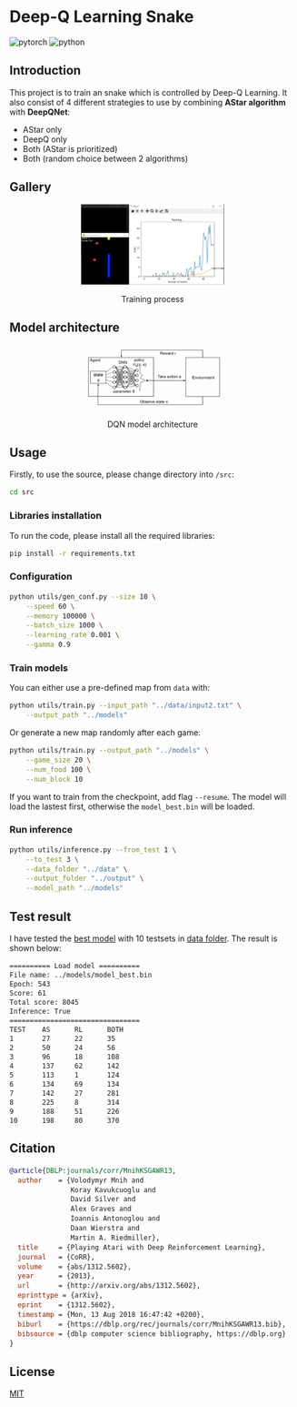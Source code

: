 # Deep-Q Learning Snake

<div>
    <img src="https://img.shields.io/badge/PyTorch-%23EE4C2C.svg?style=for-the-badge&logo=PyTorch&logoColor=white" alt="pytorch">
    <img src="https://img.shields.io/badge/python-3670A0?style=for-the-badge&logo=python&logoColor=ffdd54" alt="python">
</div>

## Introduction

This project is to train an snake which is controlled by Deep-Q Learning. It also consist of 4 different strategies to use by combining **AStar algorithm** with **DeepQNet**:
- AStar only
- DeepQ only
- Both (AStar is prioritized)
- Both (random choice between 2 algorithms)

## Gallery

<p align="center">
    <img src="res/train.png" alt="training" style="width: 50%">
</p>
<p align="center">
    Training process
</p>

## Model architecture


<p align="center">
    <img src="res/model.png" alt="model" style="width: 50%">
</p>
<p align="center">
    DQN model architecture
</p>

## Usage

Firstly, to use the source, please change directory into `/src`:
```bash
cd src
```

### Libraries installation

To run the code, please install all the required libraries:

```bash
pip install -r requirements.txt
```

### Configuration

```bash
python utils/gen_conf.py --size 10 \
    --speed 60 \
    --memory 100000 \
    --batch_size 1000 \
    --learning_rate 0.001 \
    --gamma 0.9
```

### Train models

You can either use a pre-defined map from `data` with:

```bash
python utils/train.py --input_path "../data/input2.txt" \
    --output_path "../models" 
```

Or generate a new map randomly after each game:

```bash
python utils/train.py --output_path "../models" \
    --game_size 20 \
    --num_food 100 \
    --num_block 10
```

If you want to train from the checkpoint, add flag `--resume`. The model will load the lastest first, otherwise the `model_best.bin` will be loaded.

### Run inference
```bash
python utils/inference.py --from_test 1 \
    --to_test 3 \
    --data_folder "../data" \
    --output_folder "../output" \
    --model_path "../models"
```

## Test result

I have tested the [best model](models/model_best.bin) with 10 testsets in [data folder](data). The result is shown below:

```
========== Load model ==========
File name: ../models/model_best.bin
Epoch: 543
Score: 61
Total score: 8045
Inference: True
================================
TEST    AS      RL      BOTH
1       27      22      35
2       50      24      56
3       96      18      108
4       137     62      142
5       113     1       124
6       134     69      134
7       142     27      281
8       225     8       314
9       188     51      226
10      198     80      370
```

## Citation

```bibtex
@article{DBLP:journals/corr/MnihKSGAWR13,
  author    = {Volodymyr Mnih and
               Koray Kavukcuoglu and
               David Silver and
               Alex Graves and
               Ioannis Antonoglou and
               Daan Wierstra and
               Martin A. Riedmiller},
  title     = {Playing Atari with Deep Reinforcement Learning},
  journal   = {CoRR},
  volume    = {abs/1312.5602},
  year      = {2013},
  url       = {http://arxiv.org/abs/1312.5602},
  eprinttype = {arXiv},
  eprint    = {1312.5602},
  timestamp = {Mon, 13 Aug 2018 16:47:42 +0200},
  biburl    = {https://dblp.org/rec/journals/corr/MnihKSGAWR13.bib},
  bibsource = {dblp computer science bibliography, https://dblp.org}
}
```

## License
[MIT](LICENSE)
